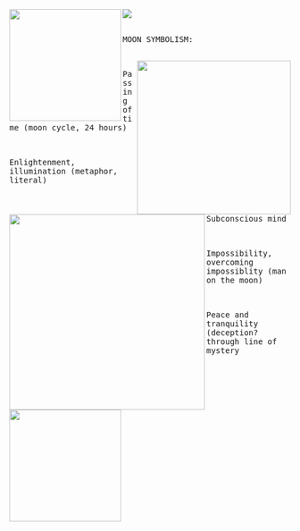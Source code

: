 <img align src="https://komarev.com/ghpvc/?username=taphy&color=blue&style=social&label=top%20things%20you%20didn't%20know%20about%20the%20moon" align="right">

<img width="200" src="https://file.garden/aKx61rVxdUrS2u9V/placeholer" align="left"/>

<kbd><br>MOON SYMBOLISM:<br>&nbsp;  </kbd>

<img src="https://file.garden/aKx61rVxdUrS2u9V/placeholer" width="275" align="right">

<img src="https://file.garden/aKx61rVxdUrS2u9V/placeholer" width="350" align="left">

<kbd><br>Passing of time (moon cycle, 24 hours)<br>&nbsp;  </kbd>

<kbd><br>Enlightenment, illumination (metaphor, literal)<br>&nbsp;  </kbd>

<kbd><br>Subconscious mind<br>&nbsp;  </kbd>

<img src="https://file.garden/aKx61rVxdUrS2u9V/placeholer" width="200" align="left">

<kbd><br>Impossibility, overcoming impossiblity (man on the moon)<br>&nbsp;  </kbd>

<kbd><br>Peace and tranquility (deception? through line of mystery<br>&nbsp;  </kbd>
